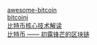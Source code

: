 [awesome-bitcoin](https://github.com/igorbarinov/awesome-bitcoin)    
[bitcoinj](https://github.com/bitcoinj)   
[比特币核心技术解读](https://guide.pseudoyu.com/zh/docs/bitcoin/blockchain_bitcoin_basic/)    
[比特币 —— 初露锋芒的区块链](https://yeasy.gitbook.io/blockchain_guide/06_bitcoin)        
[]()     
